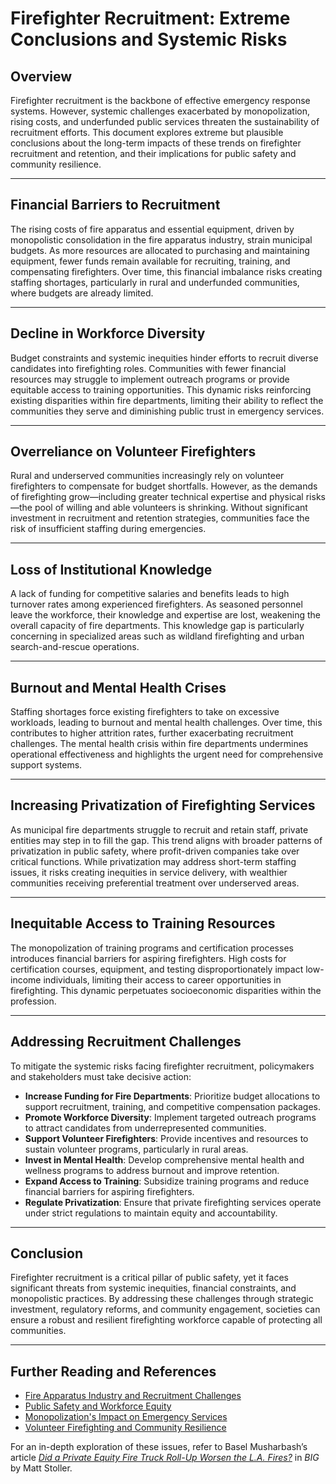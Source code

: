 # Firefighter Recruitment: Extreme Conclusions and Systemic Risks

## Overview
Firefighter recruitment is the backbone of effective emergency response systems. However, systemic challenges exacerbated by monopolization, rising costs, and underfunded public services threaten the sustainability of recruitment efforts. This document explores extreme but plausible conclusions about the long-term impacts of these trends on firefighter recruitment and retention, and their implications for public safety and community resilience.

---

## Financial Barriers to Recruitment
The rising costs of fire apparatus and essential equipment, driven by monopolistic consolidation in the fire apparatus industry, strain municipal budgets. As more resources are allocated to purchasing and maintaining equipment, fewer funds remain available for recruiting, training, and compensating firefighters. Over time, this financial imbalance risks creating staffing shortages, particularly in rural and underfunded communities, where budgets are already limited.

---

## Decline in Workforce Diversity
Budget constraints and systemic inequities hinder efforts to recruit diverse candidates into firefighting roles. Communities with fewer financial resources may struggle to implement outreach programs or provide equitable access to training opportunities. This dynamic risks reinforcing existing disparities within fire departments, limiting their ability to reflect the communities they serve and diminishing public trust in emergency services.

---

## Overreliance on Volunteer Firefighters
Rural and underserved communities increasingly rely on volunteer firefighters to compensate for budget shortfalls. However, as the demands of firefighting grow—including greater technical expertise and physical risks—the pool of willing and able volunteers is shrinking. Without significant investment in recruitment and retention strategies, communities face the risk of insufficient staffing during emergencies.

---

## Loss of Institutional Knowledge
A lack of funding for competitive salaries and benefits leads to high turnover rates among experienced firefighters. As seasoned personnel leave the workforce, their knowledge and expertise are lost, weakening the overall capacity of fire departments. This knowledge gap is particularly concerning in specialized areas such as wildland firefighting and urban search-and-rescue operations.

---

## Burnout and Mental Health Crises
Staffing shortages force existing firefighters to take on excessive workloads, leading to burnout and mental health challenges. Over time, this contributes to higher attrition rates, further exacerbating recruitment challenges. The mental health crisis within fire departments undermines operational effectiveness and highlights the urgent need for comprehensive support systems.

---

## Increasing Privatization of Firefighting Services
As municipal fire departments struggle to recruit and retain staff, private entities may step in to fill the gap. This trend aligns with broader patterns of privatization in public safety, where profit-driven companies take over critical functions. While privatization may address short-term staffing issues, it risks creating inequities in service delivery, with wealthier communities receiving preferential treatment over underserved areas.

---

## Inequitable Access to Training Resources
The monopolization of training programs and certification processes introduces financial barriers for aspiring firefighters. High costs for certification courses, equipment, and testing disproportionately impact low-income individuals, limiting their access to career opportunities in firefighting. This dynamic perpetuates socioeconomic disparities within the profession.

---

## Addressing Recruitment Challenges
To mitigate the systemic risks facing firefighter recruitment, policymakers and stakeholders must take decisive action:

- **Increase Funding for Fire Departments**: Prioritize budget allocations to support recruitment, training, and competitive compensation packages.
- **Promote Workforce Diversity**: Implement targeted outreach programs to attract candidates from underrepresented communities.
- **Support Volunteer Firefighters**: Provide incentives and resources to sustain volunteer programs, particularly in rural areas.
- **Invest in Mental Health**: Develop comprehensive mental health and wellness programs to address burnout and improve retention.
- **Expand Access to Training**: Subsidize training programs and reduce financial barriers for aspiring firefighters.
- **Regulate Privatization**: Ensure that private firefighting services operate under strict regulations to maintain equity and accountability.

---

## Conclusion
Firefighter recruitment is a critical pillar of public safety, yet it faces significant threats from systemic inequities, financial constraints, and monopolistic practices. By addressing these challenges through strategic investment, regulatory reforms, and community engagement, societies can ensure a robust and resilient firefighting workforce capable of protecting all communities.

---

## Further Reading and References
- [Fire Apparatus Industry and Recruitment Challenges](/literary_products/joes_notes/FIRE_APPARATUS.md)
- [Public Safety and Workforce Equity](/literary_products/joes_notes/PUBLIC_SAFETY.md)
- [Monopolization's Impact on Emergency Services](/literary_products/joes_notes/PRIVATE_EQUITY.md)
- [Volunteer Firefighting and Community Resilience](/literary_products/joes_notes/RURAL_COMMUNITIES.md)

For an in-depth exploration of these issues, refer to Basel Musharbash’s article *[Did a Private Equity Fire Truck Roll-Up Worsen the L.A. Fires?](https://www.thebignewsletter.com/p/did-a-private-equity-fire-truck-roll?utm_source=post-email-title&publication_id=11524&post_id=155466046&utm_campaign=email-post-title&isFreemail=true&r=4a32tl&triedRedirect=true&utm_medium=email)* in *BIG* by Matt Stoller.